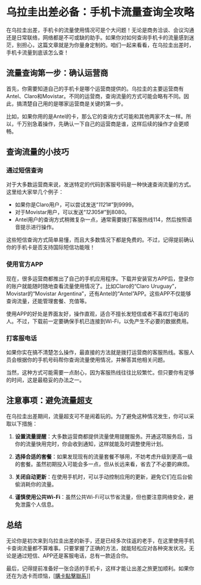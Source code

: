# 乌拉圭出差必备：手机卡流量查询全攻略

在乌拉圭出差，手机卡的流量使用情况可是个大问题！无论是商务洽谈、会议沟通还是日常联络，网络都是不可或缺的助手。如果你对如何查询手机卡的流量感到迷茫，别担心，这篇文章就是为你量身定制的。咱们一起来看看，在乌拉圭出差时，手机卡流量到底该怎么查！

## 流量查询第一步：确认运营商

首先，你需要知道自己的手机卡是哪个运营商提供的。乌拉圭的主要运营商有Antel、Claro和Movistar。不同的运营商，查询流量的方式可能会略有不同。因此，搞清楚自己用的是哪家运营商是关键的第一步。

比如，如果你用的是Antel的卡，那么它的查询方式可能和其他两家不太一样。所以，千万别急着操作，先确认一下自己的运营商是谁，这样后续的操作才会更顺畅。

## 查询流量的小技巧

### 通过短信查询

对于大多数运营商来说，发送特定的代码到客服号码是一种快速查询流量的方式。这里给大家举几个例子：

- 如果你是Claro用户，可以尝试发送“*112*1#”到9999。
- 对于Movistar用户，可以发送“*123*05#”到8080。
- Antel用户的查询方式稍微复杂一点，通常需要拨打客服热线114，然后按照语音提示进行操作。

这些短信查询方式简单易懂，而且大多数情况下都是免费的。不过，记得提前确认你的手机卡是否支持国际短信功能哦！

### 使用官方APP

现在，很多运营商都推出了自己的手机应用程序。下载并安装官方APP后，登录你的账户就能随时随地查看流量使用情况了。比如Claro的“Claro Uruguay”，Movistar的“Movistar Argentina”，还有Antel的“Antel”APP。这些APP不仅能够查询流量，还能管理套餐、充值等。

使用APP的好处是界面友好，操作直观，适合不擅长发短信或者不喜欢打电话的人。不过，下载前一定要确保手机已连接到Wi-Fi，以免产生不必要的数据费用。

### 打客服电话

如果你实在搞不清楚怎么操作，最直接的方法就是拨打运营商的客服热线。客服人员会根据你的手机号码帮你查询流量使用情况，并解答其他相关问题。

当然，这种方式可能需要一点耐心，因为客服热线往往比较繁忙。但只要你有足够的时间，这是最稳妥的办法之一。

## 注意事项：避免流量超支

在乌拉圭出差期间，流量超支可不是闹着玩的。为了避免这种情况发生，你可以采取以下措施：

1. **设置流量提醒**：大多数运营商都提供流量使用提醒服务。开通这项服务后，当你的流量快用完时，你会收到通知，这样就能及时调整使用计划。
   
2. **选择合适的套餐**：如果发现现有的流量套餐不够用，不妨考虑升级到更高一级的套餐。虽然初期投入可能会多一点，但从长远来看，省去了不必要的麻烦。

3. **关闭自动更新**：在使用手机时，可以手动控制应用的更新，避免它们在后台偷偷消耗你的流量。

4. **谨慎使用公共Wi-Fi**：虽然公共Wi-Fi可以节省流量，但也要注意网络安全，避免泄露个人信息。

## 总结

无论你是初次来到乌拉圭出差的新手，还是已经多次往返的老手，在这里使用手机卡查询流量都不算难事。只要掌握了正确的方法，就能轻松应对各种突发状况。无论是通过短信、APP还是客服电话，总有一款适合你。

最后，记得提前准备好一张合适的手机卡，这样才能让出差之旅更加顺利。如果你还在为选卡而烦恼，[[購卡點擊聯系](https://t.me/s/SXDXQF)]]